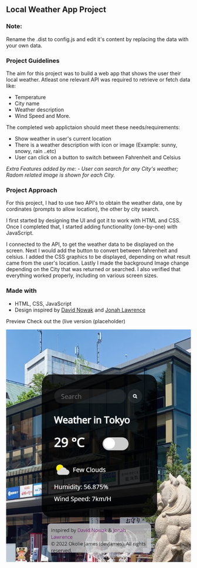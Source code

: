 ## Local Weather App Project

### Note:

Rename the .dist to config.js and edit it's content by replacing the data with your own data.

### Project Guidelines

The aim for this project was to build a web app that shows the user their local weather. Atleast one relevant API was required to retrieve or fetch data like:

- Temperature
- City name
- Weather description
- Wind Speed and More.

The completed web applictaion should meet these needs/requirements:

- Show weather in user's current location
- There is a weather description with icon or image
  (Example: sunny, snowy, rain ..etc)
- User can click on a button to switch between Fahrenheit and Celsius

_Extra Features added by me: - User can search for any City's weather; Radom related image is shown for each City._

### Project Approach

For this project, I had to use two API's to obtain the weather data, one by cordinates (prompts to allow location), the other by city search.

I first started by designing the UI and got it to work with HTML and CSS. Once I completed that, I started adding functionality (one-by-one) with JavaScript.

I connected to the API, to get the weather data to be displayed on the screen. Next I would add the button to convert between fahrenheit and celsius. I added the CSS graphics to be displayed, depending on what result came from the user's location. Lastly I made the background Image change depending on the City that was returned or searched. I also verified that everything worked properly, including on various screen sizes.

### Made with

- HTML, CSS, JavaScript
- Design inspired by [David Nowak](https://www.youtube.com/c/davidnowak) and [Jonah Lawrence](https://www.youtube.com/channel/UCipSxT7a3rn81vGLw9lqRkg)

Preview
Check out the (live version (placeholder)

![Screenshot of the Local Weather App](<./Screenshot%20(23).png>)
